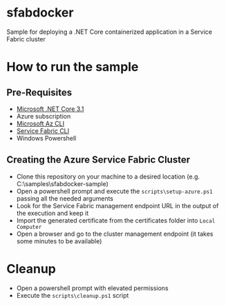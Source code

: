 # sfabdocker
Sample for deploying a .NET Core containerized application in a Service Fabric cluster 

# How to run the sample

## Pre-Requisites
- [Microsoft .NET Core 3.1](https://dotnet.microsoft.com/download/dotnet-core/3.1)
- Azure subscription
- [Microsoft Az CLI](https://docs.microsoft.com/en-us/cli/azure/install-azure-cli?view=azure-cli-latest)
- [Service Fabric CLI](https://docs.microsoft.com/en-us/azure/service-fabric/service-fabric-cli)
- Windows Powershell

## Creating the Azure Service Fabric Cluster
- Clone this repository on your machine to a desired location (e.g. C:\samples\sfabdocker-sample)
- Open a powershell prompt and execute the `scripts\setup-azure.ps1` passing all the needed arguments
- Look for the Service Fabric management endpoint URL in the output of the execution and keep it
- Import the generated certificate from the certificates folder into `Local Computer`
- Open a browser and go to the cluster management endpoint (it takes some minutes to be available)

# Cleanup 
- Open a powershell prompt with elevated permissions
- Execute the `scripts\cleanup.ps1` script
